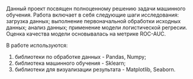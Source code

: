 Данный проект посвящен полноценному решению задачи машинного обучения. Работа включает в себя следующие шаги исследования: загрузка данных; выполнение первоначальной обработки исходных данных; анализ данных; применение модели логистической регресии. Оценка качества модели основывалась на метрике ROC-AUC.

В работе используются:
1) библиотеки по обработке данных - Pandas, Numpy;
2) библиотека машинного обучения - Sklearn;
3) библиотеки для визуализации результата - Matplotlib, Seaborn.
